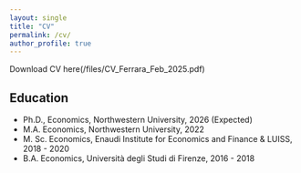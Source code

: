 ```yaml
---
layout: single
title: "CV"
permalink: /cv/
author_profile: true
---
```


Download CV here(/files/CV_Ferrara_Feb_2025.pdf)

## Education
- Ph.D., Economics, Northwestern University, 2026 (Expected)
- M.A. Economics, Northwestern University, 2022
- M. Sc. Economics, Enaudi Institute for Economics and Finance & LUISS, 2018 - 2020
- B.A. Economics, Università degli Studi di Firenze, 2016 - 2018

